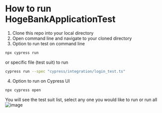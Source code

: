# How to run HogeBankApplicationTest

1. Clone this repo into your local directory
2. Open command line and navigate to your cloned directory
3. Option to run test on command line
```sh
npx cypress run
```
or specific file (test suit) to run
```sh
cypress run --spec "cypress/integration/login_test.ts"
```
4. Option to run on Cypress UI
```sh
npx cypress open
```
You will see the test suit list, select any one you would like to run or run all
![image](https://user-images.githubusercontent.com/89236379/156918807-f30e1b18-e69d-4b89-a0d7-98bef7df0010.png)
